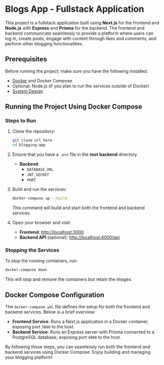 # Blogs App - Fullstack Application

This project is a fullstack application built using **Next.js** for the frontend and **Node.js** with **Express** and **Prisma** for the backend. The frontend and backend communicate seamlessly to provide a platform where users can log in, create posts, engage with content through likes and comments, and perform other blogging functionalities.

## Prerequisites
Before running the project, make sure you have the following installed:

- [Docker](https://docs.docker.com/get-docker/) and Docker Compose
- Optional: Node.js (if you plan to run the services outside of Docker)
- [System Design](https://docs.google.com/document/d/1TjnMyZdgLWhijLjOvnasfNG48HZxS45iFxsQbgws1ao/edit?usp=sharing)


## Running the Project Using Docker Compose

### Steps to Run

1. Clone the repository:

   ```bash
   git clone url here
   cd blogging-app
   ```

2. Ensure that you have a `.env` file in the **root** **backend** directory.
   - **Backend**:
     - `DATABASE_URL`
     - `JWT_SECRET`
     - `PORT`

3. Build and run the services:

   ```bash
   docker-compose up --build
   ```

   This command will build and start both the frontend and backend services.

4. Open your browser and visit:

   - **Frontend**: [http://localhost:3000](http://localhost:3000)
   - **Backend API** (optional): [http://localhost:4000/api](http://localhost:4000/api)

### Stopping the Services

To stop the running containers, run:

```bash
docker-compose down
```

This will stop and remove the containers but retain the images.

## Docker Compose Configuration

The `docker-compose.yml` file defines the setup for both the frontend and backend services. Below is a brief overview:

- **Frontend Service**: Runs a Next.js application in a Docker container, exposing port `3000` to the host.
- **Backend Service**: Runs an Express server with Prisma connected to a PostgreSQL database, exposing port `4000` to the host.


By following these steps, you can seamlessly run both the frontend and backend services using Docker Compose. Enjoy building and managing your blogging platform!